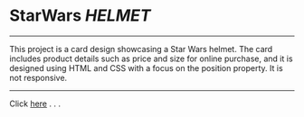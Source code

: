 # **StarWars _HELMET_**

---

This project is a card design showcasing a Star Wars helmet. The card includes product details such as price and size for online purchase, and it is designed using HTML and CSS with a focus on the position property.
It is not responsive.

---

Click [here](https://rouhi438.github.io/CodeHUB/StarWarsHelmet) . . .
